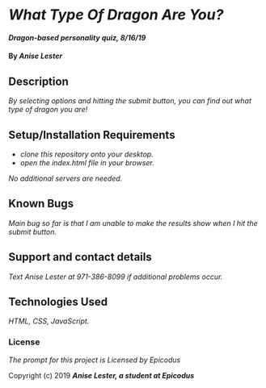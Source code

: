 # _What Type Of Dragon Are You?_

#### _Dragon-based personality quiz, 8/16/19_

#### By _**Anise Lester**_

## Description

_By selecting options and hitting the submit button, you can find out what type of dragon you are!_

## Setup/Installation Requirements

* _clone this repository onto your desktop._
* _open the index.html file in your browser._


_No additional servers are needed._

## Known Bugs

_Main bug so far is that I am unable to make the results show when I hit the submit button._

## Support and contact details

_Text Anise Lester at 971-386-8099 if additional problems occur._

## Technologies Used

_HTML, CSS, JavaScript._

### License

*The prompt for this project is Licensed by Epicodus*

Copyright (c) 2019 **_Anise Lester, a student at Epicodus_**
